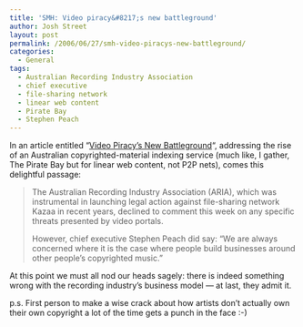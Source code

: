 ```yaml
---
title: 'SMH: Video piracy&#8217;s new battleground'
author: Josh Street
layout: post
permalink: /2006/06/27/smh-video-piracys-new-battleground/
categories:
  - General
tags:
  - Australian Recording Industry Association
  - chief executive
  - file-sharing network
  - linear web content
  - Pirate Bay
  - Stephen Peach
---
```

In an article entitled &#8220;[Video Piracy&#8217;s New Battleground][1]&#8220;, addressing the rise of an Australian copyrighted-material indexing service (much like, I gather, The Pirate Bay but for linear web content, not P2P nets), comes this delightful passage:

> The Australian Recording Industry Association (ARIA), which was instrumental in launching legal action against file-sharing network Kazaa in recent years, declined to comment this week on any specific threats presented by video portals.
> 
> However, chief executive Stephen Peach did say: &#8220;We are always concerned where it is the case where people build businesses around other people&#8217;s copyrighted music.&#8221;

At this point we must all nod our heads sagely: there is indeed something wrong with the recording industry&#8217;s business model &#8212; at last, they admit it.

p.s. First person to make a wise crack about how artists don&#8217;t actually own their own copyright a lot of the time gets a punch in the face :-)

 [1]: http://www.smh.com.au/news/web/video-piracys-new-battleground/2006/06/23/1150845364940.html